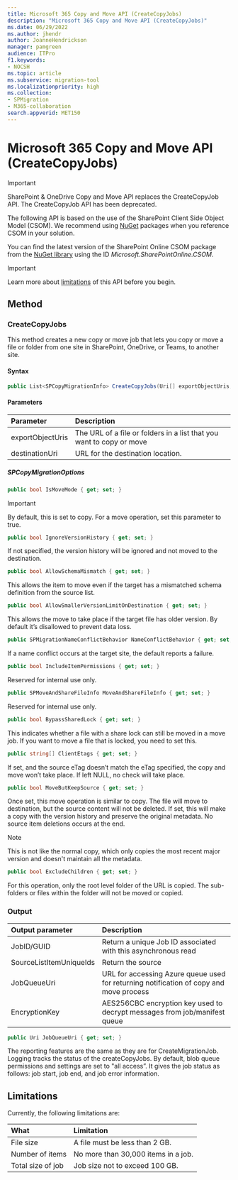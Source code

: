 ```yaml
---
title: Microsoft 365 Copy and Move API (CreateCopyJobs)
description: "Microsoft 365 Copy and Move API (CreateCopyJobs)"
ms.date: 06/29/2022
ms.author: jhendr
author: JoanneHendrickson
manager: pamgreen
audience: ITPro
f1.keywords:
- NOCSH
ms.topic: article
ms.subservice: migration-tool
ms.localizationpriority: high
ms.collection:
- SPMigration
- M365-collaboration
search.appverid: MET150
---
```

# Microsoft 365 Copy and Move API (CreateCopyJobs)

> [!IMPORTANT]
> SharePoint & OneDrive Copy and Move API replaces the CreateCopyJob API.  The CreateCopyJob API has been deprecated.

The following API is based on the use of the SharePoint Client Side Object Model (CSOM). We recommend using [NuGet](https://www.nuget.org/) packages when you reference CSOM in your solution.

You can find the latest version of the SharePoint Online CSOM package from the [NuGet library](https://www.nuget.org/) using the ID *Microsoft.SharePointOnline.CSOM*.

> [!IMPORTANT]
> Learn more about [limitations](#limitations) of this API before you begin.

## Method

### CreateCopyJobs

This method creates a new copy or move job that lets you  copy or move a file or folder from one site in SharePoint, OneDrive, or Teams, to another site.

#### Syntax

```csharp
public List<SPCopyMigrationInfo> CreateCopyJobs(Uri[] exportObjectUris, Uri destinationUri, SPCopyMigrationOptions options)
```

#### Parameters

|Parameter|Description|
|:-----|:-----|
|exportObjectUris|The URL of a file or folders in a list that you want to copy or move|
|destinationUri|URL for the destination location.|

##### SPCopyMigrationOptions

```csharp
public bool IsMoveMode { get; set; }
```

> [!IMPORTANT]
> By default, this is set to copy. For a move operation, set this parameter to true.

```csharp
public bool IgnoreVersionHistory { get; set; }
```

If not specified, the version history will be ignored and not moved to the destination.

```csharp
public bool AllowSchemaMismatch { get; set; }
```

This allows the item to move even if the target has a mismatched schema definition from the source list.

```csharp
public bool AllowSmallerVersionLimitOnDestination { get; set; }
```

This allows the move to take place if the target file has older version. By default it’s disallowed to prevent data loss.

```csharp
public SPMigrationNameConflictBehavior NameConflictBehavior { get; set; }
```

If a name conflict occurs at the target site, the default reports a failure.

```csharp
public bool IncludeItemPermissions { get; set; }
```

Reserved for internal use only.

```csharp
public SPMoveAndShareFileInfo MoveAndShareFileInfo { get; set; }
```

Reserved for internal use only.

```csharp
public bool BypassSharedLock { get; set; }
```

This indicates whether a file with a share lock can still be moved in a move job. If you want to move a file that is locked, you need to set this.

```csharp
public string[] ClientEtags { get; set; }
```

If set, and the source eTag doesn’t match the eTag specified, the copy and move won’t take place. If left NULL, no check will take place.

```csharp
public bool MoveButKeepSource { get; set; }
```

Once set, this move operation is similar to copy. The file will move to destination, but the source content will not be deleted. If set, this will make a copy with the version history and preserve the original metadata. No source item deletions occurs at the end.

> [!NOTE]
> This is not like the normal copy, which only copies the most recent major version and doesn't maintain all the metadata.

```csharp
public bool ExcludeChildren { get; set; }
```

For this operation, only the root level folder of the URL is copied. The sub-folders or files within the folder will not be moved or copied.

### Output

|    Output parameter     |                                      Description                                       |
| :---------------------- | :------------------------------------------------------------------------------------- |
| JobID/GUID              | Return a unique Job ID associated with this asynchronous read                          |
| SourceListItemUniqueIds | Return the source                                                                      |
| JobQueueUri             | URL for accessing Azure queue used for returning notification of copy and move process |
| EncryptionKey           | AES256CBC encryption key used to decrypt messages from job/manifest queue              |

```csharp
public Uri JobQueueUri { get; set; }
```

The reporting features are the same as they are for CreateMigrationJob. Logging tracks the status of the createCopyJobs. By default, blob queue permissions and settings are set to "all access”. It gives the job status as follows: job start, job end, and job error information.

## Limitations

Currently, the following limitations are:

|       What        |             Limitation              |
| :---------------- | :---------------------------------- |
| File size         | A file must be less than 2 GB.      |
| Number of items   | No more than 30,000 items in a job. |
| Total size of job | Job size not to exceed 100 GB.      |
